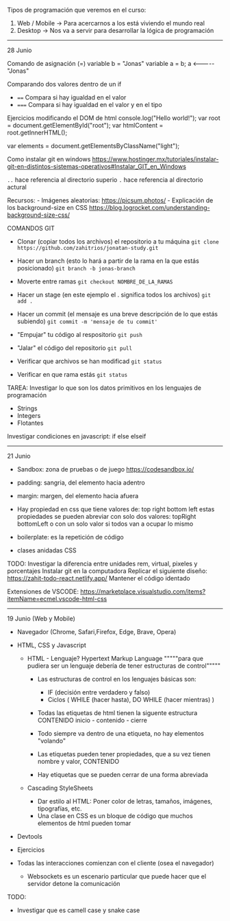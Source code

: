 Tipos de programación que veremos en el curso:

1. Web / Mobile -> Para acercarnos a los está viviendo el mundo real
2. Desktop -> Nos va a servir para desarrollar la lógica de programación

---

28 Junio

Comando de asignación (=)
variable b = "Jonas"
variable a = b;
a <----- "Jonas"

Comparando dos valores dentro de un if

-   `==` Compara si hay igualdad en el valor
-   `===` Compara si hay igualdad en el valor y en el tipo

Ejercicios modificando el DOM de html
console.log("Hello world!");
var root = document.getElementById("root");
var htmlContent = root.getInnerHTML();

var elements = document.getElementsByClassName("light");

Como instalar git en windows
https://www.hostinger.mx/tutoriales/instalar-git-en-distintos-sistemas-operativos#Instalar_GIT_en_Windows

`..` hace referencia al directorio superio
`.` hace referencia al directorio actural

Recursos: - Imágenes aleatorias: https://picsum.photos/ - Explicación de los background-size en CSS https://blog.logrocket.com/understanding-background-size-css/

COMANDOS GIT

-   Clonar (copiar todos los archivos) el repositorio a tu máquina
    `git clone https://github.com/zahitrios/jonatan-study.git`

-   Hacer un branch (esto lo hará a partir de la rama en la que estás posicionado)
    `git branch -b jonas-branch`

-   Moverte entre ramas
    `git checkout NOMBRE_DE_LA_RAMAS`

-   Hacer un stage (en este ejemplo el . significa todos los archivos)
    `git add .`

-   Hacer un commit (el mensaje es una breve descripción de lo que estás subiendo)
    `git commit -m 'mensaje de tu commit'`

-   "Empujar" tu código al respositorio
    `git push`

-   "Jalar" el código del repositorio
    `git pull`

-   Verificar que archivos se han modificad
    `git status`

-   Verificar en que rama estás
    `git status`

TAREA:
Investigar lo que son los datos primitivos en los lenguajes de programación

-   Strings
-   Integers
-   Flotantes

Investigar condiciones en javascript:
if
else
elseif

---

21 Junio

-   Sandbox: zona de pruebas o de juego https://codesandbox.io/
-   padding: sangria, del elemento hacia adentro
-   margin: margen, del elemento hacia afuera

-   Hay propiedad en css que tiene valores de: top right bottom left
    estas propiedades se pueden abreviar con solo dos valores: topRight bottomLeft
    o con un solo valor si todos van a ocupar lo mismo

-   boilerplate: es la repetición de código

-   clases anidadas CSS

TODO:
Investigar la diferencia entre unidades rem, virtual, pixeles y porcentajes
Instalar git en la computadora
Replicar el siguiente diseño: https://zahit-todo-react.netlify.app/
Mantener el código identado

Extensiones de VSCODE:
https://marketplace.visualstudio.com/items?itemName=ecmel.vscode-html-css

---

19 Junio (Web y Mobile)

-   Navegador (Chrome, Safari,Firefox, Edge, Brave, Opera)
-   HTML, CSS y Javascript

    -   HTML - Lenguaje?
        Hypertext Markup Language
        """""para que pudiera ser un lenguaje debería de tener estructuras de control"""""

        -   Las estructuras de control en los lenguajes básicas son:

            -   IF (decisión entre verdadero y falso)
            -   Ciclos ( WHILE (hacer hasta), DO WHILE (hacer mientras) )

        -   Todas las etiquetas de html tienen la siguente estructura
            <nombreEtiqueta>CONTENIDO</nombreEtiqueta>
            inicio - contenido - cierre
        -   Todo siempre va dentro de una etiqueta, no hay elementos "volando"
        -   Las etiquetas pueden tener propiedades, que a su vez tienen nombre y valor,
            <nombreEtiqueta prop1="value1" prop2="value1" prop3="value3">CONTENIDO</nombreEtiqueta>
        -   Hay etiquetas que se pueden cerrar de una forma abreviada
            <nombreEtiqueta />

    -   Cascading StyleSheets
        -   Dar estilo al HTML: Poner color de letras, tamaños, imágenes, tipografías, etc.
        -   Una clase en CSS es un bloque de código que muchos elementos de html pueden tomar

-   Devtools
-   Ejercicios

-   Todas las interacciones comienzan con el cliente (osea el navegador)
    -   Websockets es un escenario particular que puede hacer que el servidor detone la comunicación

TODO:

-   Investigar que es camell case y snake case
